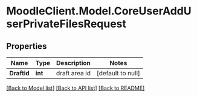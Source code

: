 # MoodleClient.Model.CoreUserAddUserPrivateFilesRequest

## Properties

Name | Type | Description | Notes
------------ | ------------- | ------------- | -------------
**Draftid** | **int** | draft area id | [default to null]

[[Back to Model list]](../README.md#documentation-for-models) [[Back to API list]](../README.md#documentation-for-api-endpoints) [[Back to README]](../README.md)

